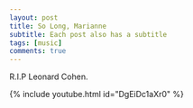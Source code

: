 ```yaml
---
layout: post
title: So Long, Marianne
subtitle: Each post also has a subtitle
tags: [music]
comments: true
---
```


R.I.P Leonard Cohen.

{% include youtube.html id="DgEiDc1aXr0" %}

